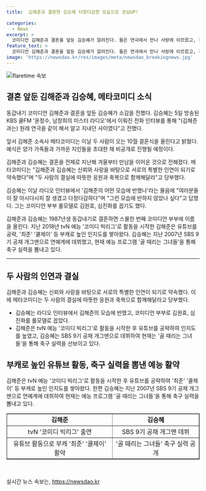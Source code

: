 ```yaml
---
title:  김해준과 결혼한 김승혜 다정다감한 모습으로 관심UP!

categories:
  - News
excerpt: >
  코미디언 김해준과 결혼을 앞둔 김승혜가 알려진다. 둘은 연극에서 만나 사랑에 이르렀고, 결혼은 올해 10월 비공개로 진행된다. 김승혜는 김해준의 다정다감한 모습에 반해 결혼을 결심했다고 전했으며, 두 사람은 코미디계 롤모델로 손꼽힌다. 결혼 후 동갑내기 코미디언 부부로 주목받을 것으로 예상된다. 1987년생으로 동갑내기인 두 사람은 각자의 예능 활동으로 이름을 알리고 있다.
feature_text: >
  코미디언 김해준과 결혼을 앞둔 김승혜가 알려진다. 둘은 연극에서 만나 사랑에 이르렀고, 결혼은 올해 10월 비공개로 진행된다. 김승혜는 김해준의 다정다감한 모습에 반해 결혼을 결심했다고 전했으며, 두 사람은 코미디계 롤모델로 손꼽힌다. 결혼 후 동갑내기 코미디언 부부로 주목받을 것으로 예상된다. 1987년생으로 동갑내기인 두 사람은 각자의 예능 활동으로 이름을 알리고 있다.
image: 'https://newsdao.kr/res/images/meta/newsdao_breakingnews.jpg'
---
```


<p><img src="https://newsdao.kr/res/images/meta/newsdao_breakingnews.jpg" alt="flaretime 속보" /></p>

<h2 data-ke-size="size26">결혼 앞둔 김해준과 김승혜, 메타코미디 소식</h2>

<p data-ke-size="size16">동갑내기 코미디언 김해준과 결혼을 앞둔 김승혜가 소감을 전했다. 김승혜는 5일 방송된 KBS 쿨FM '윤정수, 남창희의 미스터 라디오'에서 이뤄진 전화 인터뷰를 통해 "(김해준과는) 원래 연극을 같이 해서 알고 지내던 사이였다"고 전했다.</p>

<p data-ke-size="size16">앞서 김해준 소속사 메타코미디는 이날 두 사람이 오는 10월 결혼식을 올린다고 밝혔다. 예식은 양가 가족들과 가까운 지인들을 초대한 채 비공개로 진행될 예정이다.</p>

<p data-ke-size="size16">김해준과 김승혜는 결혼을 전제로 지난해 겨울부터 만남을 이어온 것으로 전해졌다. 메타코미디는 "김해준과 김승혜는 신뢰와 사랑을 바탕으로 서로의 특별한 인연이 되기로 약속했다"며 "두 사람의 결실에 따뜻한 응원과 축복으로 함께해달라"고 당부했다.</p>

<p data-ke-size="size16">김승혜는 이날 라디오 인터뷰에서 '김해준의 어떤 모습에 반했나'라는 물음에 "여러분들이 잘 아시다시피 잘 생겼고 다정다감하다"며 "그런 모습에 반하지 않았나 싶다"고 답했다. 그는 코미디언 부부 롤모델로 김원효, 심진화를 꼽기도 했다.</p>

<p data-ke-size="size16">김해준과 김승혜는 1987년생 동갑내기로 결혼하면 스물한 번째 코미디언 부부에 이름을 올린다. 지난 2018년 tvN 예능 '코미디 빅리그'로 활동을 시작한 김해준은 유튜브를 공략, '최준' '쿨제이' 등 부캐로 높인 인지도를 쌓아왔다. 김승혜는 지난 2007년 SBS 9기 공채 개그맨으로 연예계에 데뷔했고, 현재 예능 프로그램 '골 때리는 그녀들'을 통해 축구 실력을 뽐내고 있다.</p>

<hr>

<h2 data-ke-size="size26">두 사람의 인연과 결실</h2>

<p data-ke-size="size16">김해준과 김승혜는 신뢰와 사랑을 바탕으로 서로의 특별한 인연이 되기로 약속했다. 이에 메타코미디는 두 사람의 결실에 따뜻한 응원과 축복으로 함께해달라고 당부했다.</p>

<ul>
  <li>김승혜는 라디오 인터뷰에서 김해준의 모습에 반했고, 코미디언 부부로 김원효, 심진화를 롤모델로 꼽았다.</li>
  <li>김해준은 tvN 예능 '코미디 빅리그'로 활동을 시작한 후 유튜브를 공략하여 인지도를 높였고, 김승혜는 SBS 9기 공채 개그맨으로 데뷔하여 현재는 '골 때리는 그녀들'을 통해 축구 실력을 선보이고 있다.</li>
</ul>

<h2 data-ke-size="size26">부캐로 높인 유튜브 활동, 축구 실력을 뽐낸 예능 활약</h2>

<p data-ke-size="size16">김해준은 tvN 예능 '코미디 빅리그'로 활동을 시작한 후 유튜브를 공략하여 '최준' '쿨제이' 등 부캐로 높인 인지도를 쌓아왔다. 한편 김승혜는 지난 2007년 SBS 9기 공채 개그맨으로 연예계에 데뷔하여 현재는 예능 프로그램 '골 때리는 그녀들'을 통해 축구 실력을 뽐내고 있다.</p>

<table style="width: 100%;" border="1">
<tbody>
<tr>
<td style="text-align: center; height: 17px;"><b>김해준</b></td>
<td style="text-align: center; height: 17px;"><b>김승혜</b></td>
</tr>
<tr>
<td style="text-align: center;">tvN '코미디 빅리그' 출연</td>
<td style="text-align: center;">SBS 9기 공채 개그맨 데뷔</td>
</tr>
<tr>
<td style="text-align: center;">유튜브 활동으로 부캐 '최준' '쿨제이' 활약</td>
<td style="text-align: center;">'골 때리는 그녀들' 축구 실력 공개</td>
</tr>
</tbody>
</table>

<p data-ke-size="size16">&nbsp;</p>
실시간 뉴스 속보는, <a href="https://newsdao.kr" rel="dofollow">https://newsdao.kr</a>


